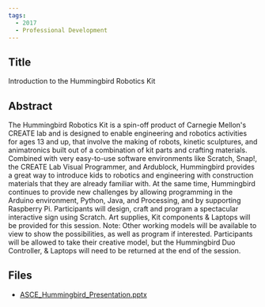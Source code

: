 ```yaml
---
tags:
  - 2017
  - Professional Development
---
```

    
## Title

Introduction to the Hummingbird Robotics Kit

## Abstract

The Hummingbird Robotics Kit is a spin-off product of Carnegie Mellon's CREATE lab and is designed to enable engineering and robotics activities for ages 13 and up, that involve the making of robots, kinetic sculptures, and animatronics built out of a combination of kit parts and crafting materials. Combined with very easy-to-use software environments like Scratch, Snap!, the CREATE Lab Visual Programmer, and Ardublock, Hummingbird provides a great way to introduce kids to robotics and engineering with construction materials that they are already familiar with. At the same time, Hummingbird continues to provide new challenges by allowing programming in the Arduino environment, Python, Java, and Processing, and by supporting Raspberry Pi. Participants will design, craft and program a spectacular interactive sign using Scratch. Art supplies, Kit components & Laptops will be provided for this session. Note: Other working models will be available to view to show the possibilities, as well as program if interested. Participants will be allowed to take their creative model, but the Hummingbird Duo Controller, & Laptops will need to be returned at the end of the session.

## Files

- [ASCE_Hummingbird_Presentation.pptx](https://www.russellgordon.ca/acse/cemc-cse-resources/resources/2017/Kristin_Moog/ASCE_Hummingbird_Presentation.pptx)
